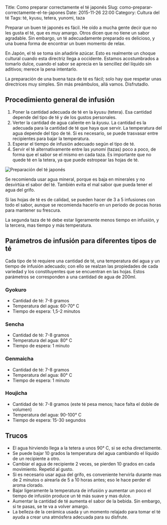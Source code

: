 Title: Como preparar correctamente el té japonés
Slug: como-preparar-correctamente-el-te-japones
Date: 2015-11-26 22:00
Category: Cultura del té
Tags: té, kyusu, tetera, yunomi, taza



Preparar un buen té japonés es fácil. He oído a mucha gente decir que no les gusta el té, que es muy amargo. Otros dicen que no tiene un sabor agradable. Sin embargo, un té adecuadamente preparado es delicioso, y una buena forma de encontrar un buen momento de relax.

En Japón, el té se toma sin añadirle azúcar. Esto es realmente un choque cultural cuando esta directriz llega a occidente. Estamos acostumbrados a tomarlo dulce, cuando el sabor se aprecia en la sencillez del líquido sin aditivos; merece la pena intentarlo.

La preparación de una buena taza de té es fácil; solo hay que respetar unas directrices muy simples. Sin más preámbulos, allá vamos. Disfrutadlo.

## Procedimiento general de infusión

1. Poner la cantidad adecuada de té en la *kyusu* (tetera). Esa cantidad depende del tipo de té y de los gustos personales.
2. Verter la cantidad de agua caliente en la *kyusu*. La cantidad es la adecuada para la cantidad de té que haya que servir. La temperatura del agua depende del tipo de té. Si es necesario, se puede trasvasar entre recipientes para bajar la temperatura.
3. Esperar el tiempo de infusión adecuado según el tipo de té.
4. Servir el té alternativamente entre las *yunomi* (tazas) poco a poco, de forma que el sabor se el mismo en cada taza. Es importante que no quede té en la tetera, ya que puede estropear las hojas de té.

![Preparación del té japonés]({static}/images/preparacion-de-te-pasos.png)

Se recomienda usar agua mineral, porque es baja en minerales y no desvirtúa el sabor del té. También evita el mal sabor que pueda tener el agua del grifo.

Si las hojas de té es de calidad, se pueden hacer de 3 a 5 infusiones con todo el sabor, aunque se recomienda hacerlo en un periodo de pocas horas para mantener su frescura.

La segunda taza de té debe estar ligeramente menos tiempo en infusión, y la tercera, mas tiempo y más temperatura.

## Parámetros de infusión para diferentes tipos de té

Cada tipo de té requiere una cantidad de té, una temperatura del agua y un tiempo de infusión adecuado; con ello se realzan las propiedades de cada variedad y los constituyentes que se encuentran en las hojas. Estos parámetros se corresponden a una cantidad de agua de 200ml.

### Gyokuro

* Cantidad de té: 7-8 gramos
* Temperatura del agua: 60-70&deg; C
* Tiempo de espera: 1,5-2 minutos

### Sencha

* Cantidad de té: 7-8 gramos
* Temperatura del agua: 80&deg; C
* Tiempo de espera: 1 minuto

### Genmaicha

* Cantidad de té: 7-8 gramos
* Temperatura del agua: 80&deg; C
* Tiempo de espera: 1 minuto

### Houjicha

* Cantidad de té: 7-8 gramos (este té pesa menos; hace falta el doble de volumen)
* Temperatura del agua: 90-100&deg; C
* Tiempo de espera: 15-30 segundos

## Trucos

* El agua hirviendo llega a la tetera a unos 90&deg; C, si se echa directamente.
* Se puede bajar 10 grados la temperatura del agua cambiando el líquido de un recipiente a otro.
* Cambiar el agua de recipiente 2 veces, se pierden 10 grados en cada movimiento. Repetid al gusto.
* Si es necesario usar agua del grifo, es conveniente hervirla durante mas de 2 minutos o airearla de 5 a 10 horas antes; eso le hace perder el aroma clorado.
* Bajar ligeramente la temperatura de infusión y aumentar un poco el tiempo de infusión produce un té más suave y mas dulce.
* Aumentar la cantidad de té aumenta el sabor de la bebida. Sin embargo, si te pasas, se te va a volver amargo.
* La belleza de la cerámica usada y un momento relajado para tomar el té ayuda a crear una atmósfera adecuada para su disfrute.
